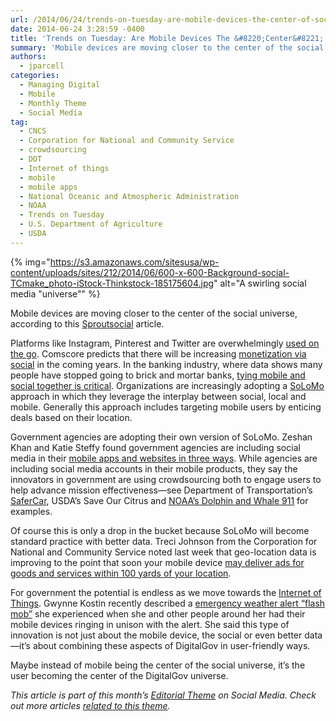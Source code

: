 ```yaml
---
url: /2014/06/24/trends-on-tuesday-are-mobile-devices-the-center-of-social-universe/
date: 2014-06-24 3:28:59 -0400
title: 'Trends on Tuesday: Are Mobile Devices The &#8220;Center&#8221; of Social Universe?'
summary: 'Mobile devices are moving closer to the center of the social universe, according to this Sproutsocial article. Platforms like Instagram, Pinterest and Twitter are overwhelmingly used on the go. Comscore predicts that there will be increasing monetization via social in the coming years. In the banking industry, where data shows many people have stopped going to'
authors:
  - jparcell
categories:
  - Managing Digital
  - Mobile
  - Monthly Theme
  - Social Media
tag:
  - CNCS
  - Corporation for National and Community Service
  - crowdsourcing
  - DOT
  - Internet of things
  - mobile
  - mobile apps
  - National Oceanic and Atmospheric Administration
  - NOAA
  - Trends on Tuesday
  - U.S. Department of Agriculture
  - USDA
---
```


{% img="https://s3.amazonaws.com/sitesusa/wp-content/uploads/sites/212/2014/06/600-x-600-Background-social-TCmake_photo-iStock-Thinkstock-185175604.jpg" alt="A swirling social media "universe"" %} 

Mobile devices are moving closer to the center of the social universe, according to this [Sproutsocial](http://sproutsocial.com/insights/trends-2014-social-mobile-synonymous-now-heres/) article.

Platforms like Instagram, Pinterest and Twitter are overwhelmingly [used on the go](http://mashable.com/2014/04/03/social-media-mobile-chart/). Comscore predicts that there will be increasing [monetization via social](http://www.comscore.com/Insights/Presentations_and_Whitepapers/2014/2014_US_Digital_Future_in_Focus) in the coming years. In the banking industry, where data shows many people have stopped going to brick and mortar banks, [tying mobile and social together is critical](http://www.banktech.com/channels/social-and-mobile-the-digital-cement/240168488). Organizations are increasingly adopting a [SoLoMo](http://engage.synecoretech.com/marketing-technology-for-growth/bid/193310/Marketing-Goes-SoLoMo) approach in which they leverage the interplay between social, local and mobile. Generally this approach includes targeting mobile users by enticing deals based on their location.

Government agencies are adopting their own version of SoLoMo. Zeshan Khan and Katie Steffy found government agencies are including social media in their [mobile apps and websites in three ways](https://www.WHATEVER/2014/06/12/three-ways-agencies-are-using-social-media-in-mobile-products/ "Three Ways Agencies Are Using Social Media in Mobile Products"). While agencies are including social media accounts in their mobile products, they say the innovators in government are using crowdsourcing both to engage users to help advance mission effectiveness—see Department of Transportation&#8217;s [SaferCar](https://www.WHATEVER/2014/06/19/dot-safercar-app-goes-android/ "DOT’s SaferCar App Goes Android"), USDA&#8217;s Save Our Citrus and [NOAA&#8217;s Dolphin and Whale 911](https://www.WHATEVER/2013/10/24/dolphin-and-whale-apps-from-noaa-fisheries/ "Dolphin and Whale Apps from NOAA Fisheries") for examples.

Of course this is only a drop in the bucket because SoLoMo will become standard practice with better data. Treci Johnson from the Corporation for National and Community Service noted last week that geo-location data is improving to the point that soon your mobile device [may deliver ads for goods and services within 100 yards of your location](https://www.WHATEVER/2014/06/17/trends-on-tuesday-mobile-location-data/ "Trends on Tuesday: Mobile Location Data Improving").

For government the potential is endless as we move towards the [Internet of Things](https://www.WHATEVER/2014/04/08/tell-us-your-internet-of-things-challenges/ "Tell Us Your Internet of Things Challenges"). Gwynne Kostin recently described a [emergency weather alert &#8220;flash mob&#8221;](https://www.WHATEVER/2014/06/10/digitalgov-irl-6-ways-to-get-it-right/ "DigitalGov IRL: 6 Ways To Get It Right") she experienced when she and other people around her had their mobile devices ringing in unison with the alert. She said this type of innovation is not just about the mobile device, the social or even better data—it&#8217;s about combining these aspects of DigitalGov in user-friendly ways.

Maybe instead of mobile being the center of the social universe, it&#8217;s the user becoming the center of the DigitalGov universe.

_This article is part of this month&#8217;s [Editorial Theme](https://www.WHATEVER/join-digitalgov/#guidelines) on Social Media. Check out more articles [related to this theme](https://www.WHATEVER/recent-monthly-themes/ "Recent Monthly Themes")._